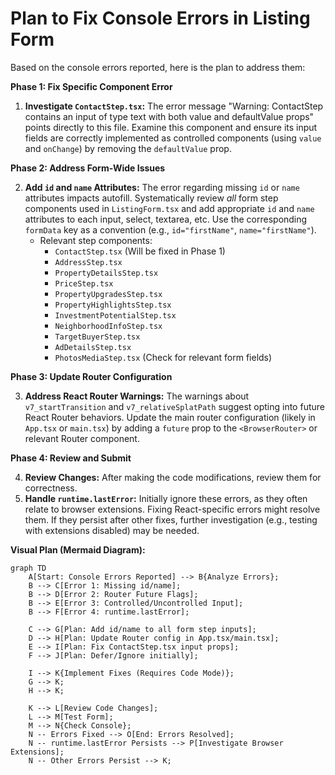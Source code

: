 # Plan to Fix Console Errors in Listing Form

Based on the console errors reported, here is the plan to address them:

**Phase 1: Fix Specific Component Error**

1.  **Investigate `ContactStep.tsx`:** The error message "Warning: ContactStep contains an input of type text with both value and defaultValue props" points directly to this file. Examine this component and ensure its input fields are correctly implemented as controlled components (using `value` and `onChange`) by removing the `defaultValue` prop.

**Phase 2: Address Form-Wide Issues**

2.  **Add `id` and `name` Attributes:** The error regarding missing `id` or `name` attributes impacts autofill. Systematically review *all* form step components used in `ListingForm.tsx` and add appropriate `id` and `name` attributes to each input, select, textarea, etc. Use the corresponding `formData` key as a convention (e.g., `id="firstName"`, `name="firstName"`).
    *   Relevant step components:
        *   `ContactStep.tsx` (Will be fixed in Phase 1)
        *   `AddressStep.tsx`
        *   `PropertyDetailsStep.tsx`
        *   `PriceStep.tsx`
        *   `PropertyUpgradesStep.tsx`
        *   `PropertyHighlightsStep.tsx`
        *   `InvestmentPotentialStep.tsx`
        *   `NeighborhoodInfoStep.tsx`
        *   `TargetBuyerStep.tsx`
        *   `AdDetailsStep.tsx`
        *   `PhotosMediaStep.tsx` (Check for relevant form fields)

**Phase 3: Update Router Configuration**

3.  **Address React Router Warnings:** The warnings about `v7_startTransition` and `v7_relativeSplatPath` suggest opting into future React Router behaviors. Update the main router configuration (likely in `App.tsx` or `main.tsx`) by adding a `future` prop to the `<BrowserRouter>` or relevant Router component.

**Phase 4: Review and Submit**

4.  **Review Changes:** After making the code modifications, review them for correctness.
5.  **Handle `runtime.lastError`:** Initially ignore these errors, as they often relate to browser extensions. Fixing React-specific errors might resolve them. If they persist after other fixes, further investigation (e.g., testing with extensions disabled) may be needed.

**Visual Plan (Mermaid Diagram):**

```mermaid
graph TD
    A[Start: Console Errors Reported] --> B{Analyze Errors};
    B --> C[Error 1: Missing id/name];
    B --> D[Error 2: Router Future Flags];
    B --> E[Error 3: Controlled/Uncontrolled Input];
    B --> F[Error 4: runtime.lastError];

    C --> G[Plan: Add id/name to all form step inputs];
    D --> H[Plan: Update Router config in App.tsx/main.tsx];
    E --> I[Plan: Fix ContactStep.tsx input props];
    F --> J[Plan: Defer/Ignore initially];

    I --> K{Implement Fixes (Requires Code Mode)};
    G --> K;
    H --> K;

    K --> L[Review Code Changes];
    L --> M[Test Form];
    M --> N{Check Console};
    N -- Errors Fixed --> O[End: Errors Resolved];
    N -- runtime.lastError Persists --> P[Investigate Browser Extensions];
    N -- Other Errors Persist --> K;